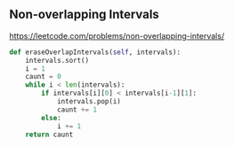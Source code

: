 ## Non-overlapping Intervals

https://leetcode.com/problems/non-overlapping-intervals/

```python
def eraseOverlapIntervals(self, intervals):       
    intervals.sort()
    i = 1
    caunt = 0
    while i < len(intervals):
        if intervals[i][0] < intervals[i-1][1]:
            intervals.pop(i)
            caunt += 1
        else:
            i += 1
    return caunt
```
